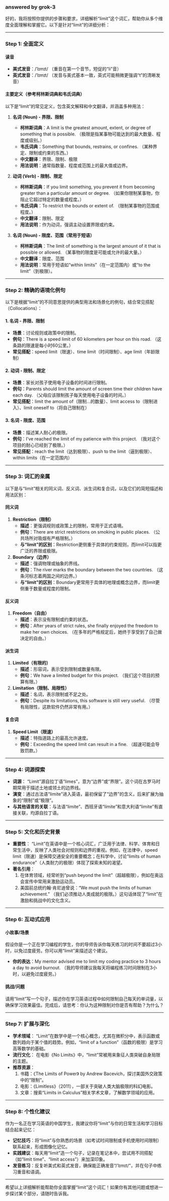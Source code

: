 ### answered by grok-3
好的，我将按照你提供的步骤和要求，详细解析“limit”这个词汇，帮助你从多个维度全面理解和掌握它。以下是针对“limit”的详细分析：

---

### Step 1: 全面定义
#### 读音
- **美式发音**：/ˈlɪmɪt/ （重音在第一个音节，短促的“li”音）
- **英式发音**：/ˈlɪmɪt/ （发音与美式基本一致，英式可能稍微更强调“t”的清晰发音）

#### 主要定义（参考柯林斯词典和韦氏词典）
以下是“limit”的常见定义，包含英文解释和中文翻译，并涵盖多种用法：

1. **名词 (Noun) - 界限、限制**
   - **柯林斯词典**：A limit is the greatest amount, extent, or degree of something that is possible. （极限是指某事物可能达到的最大数量、程度或级别。）
   - **韦氏词典**：Something that bounds, restrains, or confines. （某种界定、限制或约束的东西。）
   - **中文翻译**：界限、限制、极限
   - **用法说明**：通常指数量、程度或范围上的最大值或边界。

2. **动词 (Verb) - 限制、限定**
   - **柯林斯词典**：If you limit something, you prevent it from becoming greater than a particular amount or degree. （如果你限制某事物，你阻止它超过特定的数量或程度。）
   - **韦氏词典**：To restrict the bounds or extent of. （限制某事物的范围或程度。）
   - **中文翻译**：限制、限定
   - **用法说明**：作为动词，强调主动设置界限或约束。

3. **名词 (Noun) - 限度、范围（常用于短语）**
   - **柯林斯词典**：The limit of something is the largest amount of it that is possible or allowed. （某事物的限度是可能或允许的最大量。）
   - **中文翻译**：限度、范围
   - **用法说明**：常用于短语如“within limits”（在一定范围内）或“to the limit”（到极限）。

---

### Step 2: 精确的语境化例句
以下是根据“limit”的不同意思提供的典型用法和场景化的例句，结合常见搭配（Collocations）：

#### 1. 名词 - 界限、限制
- **场景**：讨论规则或政策中的限制。
- **例句**：There is a speed limit of 60 kilometers per hour on this road. （这条路的限速是每小时60公里。）
- **常见搭配**：speed limit（限速）、time limit（时间限制）、age limit（年龄限制）

#### 2. 动词 - 限制、限定
- **场景**：家长对孩子使用电子设备的时间进行限制。
- **例句**：Parents should limit the amount of screen time their children have each day. （父母应该限制孩子每天使用电子设备的时间。）
- **常见搭配**：limit the amount of（限制…的数量）、limit access to（限制进入）、limit oneself to（将自己限制在）

#### 3. 名词 - 限度、范围
- **场景**：描述某人耐心的极限。
- **例句**：I’ve reached the limit of my patience with this project. （我对这个项目的耐心已经到了极限。）
- **常见搭配**：reach the limit（达到极限）、push to the limit（逼到极限）、within limits（在一定范围内）

---

### Step 3: 词汇的亲属
以下是与“limit”相关的同义词、反义词、派生词和复合词，以及它们的简短描述和用法区别：

#### 同义词
1. **Restriction（限制）**
   - **描述**：更强调规则或政策上的限制，常用于正式语境。
   - **例句**：There are strict restrictions on smoking in public places. （公共场所对吸烟有严格限制。）
   - **与“limit”的区别**：Restriction更侧重于具体的约束规则，而limit可以指更广泛的界限或极限。
2. **Boundary（边界）**
   - **描述**：强调物理或抽象的界线。
   - **例句**：The river marks the boundary between the two countries. （这条河标志着两国之间的边界。）
   - **与“limit”的区别**：Boundary更常用于具体的地理或概念边界，而limit更侧重于数量或程度的限制。

#### 反义词
1. **Freedom（自由）**
   - **描述**：表示没有限制或约束的状态。
   - **例句**：After years of strict rules, she finally enjoyed the freedom to make her own choices. （在多年的严格规定后，她终于享受到了自己做决定的自由。）

#### 派生词
1. **Limited（有限的）**
   - **描述**：形容词，表示受到限制或数量有限。
   - **例句**：We have a limited budget for this project. （我们这个项目的预算有限。）
2. **Limitation（限制、局限性）**
   - **描述**：名词，表示限制或不足之处。
   - **例句**：Despite its limitations, this software is still very useful. （尽管有局限性，这款软件仍然非常有用。）

#### 复合词
1. **Speed Limit（限速）**
   - **描述**：特指道路上的最高允许速度。
   - **例句**：Exceeding the speed limit can result in a fine. （超速可能会导致罚款。）

---

### Step 4: 词源探索
- **词源**： “Limit”源自拉丁语“limes”，意为“边界”或“界限”。这个词在古罗马时期常用于描述土地或领土的边界线。
- **演变**：通过古法语“limite”进入英语，最初保留了“边界”的含义，后来扩展为抽象的“限制”或“极限”。
- **与其他语言的关联**：与法语“limite”、西班牙语“límite”和意大利语“limite”有直接关联，均源自拉丁语。

---

### Step 5: 文化和历史背景
- **重要性**： “Limit”在英语中是一个核心词汇，广泛用于法律、科学、体育和日常生活中，反映了人类社会对规则和边界的重视。例如，在法律中，speed limit（限速）是保障交通安全的重要概念；在科学中，讨论“limits of human endurance”（人类耐力的极限）体现了探索未知的渴望。
- **著名引用**：
  1. 在体育领域，经常听到“push beyond the limit”（超越极限），例如在奥运会宣传中常用来激励运动员。
  2. 美国前总统约翰·肯尼迪曾说：“We must push the limits of human achievement.” （我们必须推动人类成就的极限。）这句话体现了“limit”在激励和挑战中的文化含义。

---

### Step 6: 互动式应用
#### 小故事/场景
假设你是一个正在学习编程的学生，你的导师告诉你每天练习的时间不要超过3小时，以免过度疲劳。你可以用“limit”来描述这个建议。
- **你的表达**：My mentor advised me to limit my coding practice to 3 hours a day to avoid burnout. （我的导师建议我每天将编程练习时间限制在3小时，以避免过度疲劳。）

#### 挑战/问题
请用“limit”写一个句子，描述你在学习英语过程中如何限制自己每天的单词量，以确保学习效果最佳。完成后，请思考：你认为这种限制对你是否有帮助？为什么？

---

### Step 7: 扩展与深化
- **学术领域**： “Limit”在数学中是一个核心概念，尤其在微积分中，表示函数或数列趋向于某个值的趋势。例如，“limit of a function”（函数的极限）是学习高等数学的基础。
- **流行文化**： 在电影《No Limits》中，“limit”常被用来象征人类突破自身局限的主题。
- **推荐资源**：
  1. 书籍：《The Limits of Power》 by Andrew Bacevich，探讨美国外交政策中的“限制”。
  2. 电影：《Limitless》（2011），一部关于突破人类大脑极限的科幻电影。
  3. 文章：搜索“Limits in Calculus”相关学术文章，了解数学领域的应用。

---

### Step 8: 个性化建议
作为一名正在学习英语的中国学生，我建议你将“limit”与你的日常生活和学习目标结合起来记忆：
- **记忆技巧**：将“limit”与你熟悉的场景（如考试时间限制或手机使用时间限制）联系起来，形成图像化记忆。
- **实践建议**：每天用“limit”造一个句子，记录在笔记本中，尝试用不同搭配（如“limit time”、“limit access”）来加深印象。
- **发音练习**：反复听美式和英式发音，确保能正确发音“/ˈlɪmɪt/”，并在句子中练习重音和语调。

---

希望以上详细解析能帮助你全面掌握“limit”这个词汇！如果你有其他问题或想进一步探讨某个部分，请随时告诉我。